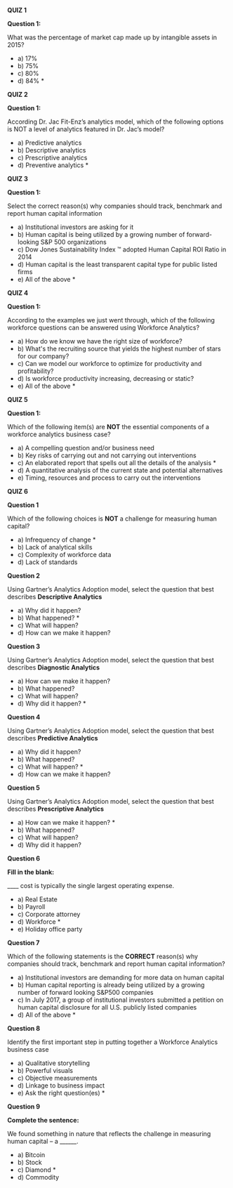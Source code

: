 **QUIZ 1**

**Question 1:**

What was the percentage of market cap made up by intangible assets in 2015?
  + a) 17%
  + b) 75%
  + c) 80%
  + d) 84% *


**QUIZ 2**

**Question 1:**

According Dr. Jac Fit-Enz’s analytics model, which of the following options is NOT a level of analytics featured in Dr. Jac’s model?
  + a) Predictive analytics
  + b) Descriptive analytics
  + c) Prescriptive analytics
  + d) Preventive analytics *


**QUIZ 3**

**Question 1:**

Select the correct reason(s) why companies should track, benchmark and report human capital information
  + a) Institutional investors are asking for it
  + b) Human capital is being utilized by a growing number of forward-looking S&P 500 organizations
  + c) Dow Jones Sustainability Index :tm: adopted Human Capital ROI Ratio in 2014
  + d) Human capital is the least transparent capital type for public listed firms
  + e) All of the above *


**QUIZ 4**

**Question 1:**

According to the examples we just went through, which of the following workforce questions can be answered using Workforce Analytics?
  + a) How do we know we have the right size of workforce?
  + b) What's the recruiting source that yields the highest number of stars for our company?
  + c) Can we model our workforce to optimize for productivity and profitability?
  + d) Is workforce productivity increasing, decreasing or static?
  + e) All of the above *


**QUIZ 5**

**Question 1:**

Which of the following item(s) are **NOT** the essential components of a workforce analytics business case?
  + a) A compelling question and/or business need
  + b) Key risks of carrying out and not carrying out interventions
  + c) An elaborated report that spells out all the details of the analysis *
  + d) A quantitative analysis of the current state and potential alternatives
  + e) Timing, resources and process to carry out the interventions


**QUIZ 6**

**Question 1**

Which of the following choices is **NOT** a challenge for measuring human capital?
  + a) Infrequency of change *
  + b) Lack of analytical skills
  + c) Complexity of workforce data
  + d) Lack of standards

**Question 2**

Using Gartner’s Analytics Adoption model, select the question that best describes **Descriptive Analytics** 
  + a) Why did it happen?
  + b) What happened? *
  + c) What will happen?
  + d) How can we make it happen?

**Question 3**

Using Gartner’s Analytics Adoption model, select the question that best describes **Diagnostic Analytics**
  + a) How can we make it happen?
  + b) What happened?
  + c) What will happen?
  + d) Why did it happen? *

**Question 4**

Using Gartner’s Analytics Adoption model, select the question that best describes **Predictive Analytics**
  + a) Why did it happen?
  + b) What happened?
  + c) What will happen? *
  + d) How can we make it happen?

**Question 5**

Using Gartner’s Analytics Adoption model, select the question that best describes **Prescriptive Analytics**
  + a) How can we make it happen? *
  + b) What happened?
  + c) What will happen?
  + d) Why did it happen?

**Question 6**

**Fill in the blank:**

____ cost is typically the single largest operating expense.
  + a) Real Estate
  + b) Payroll
  + c) Corporate attorney
  + d) Workforce *
  + e) Holiday office party

**Question 7**

Which of the following statements is the **CORRECT** reason(s) why companies should track, benchmark and report human capital information?
  + a) Institutional investors are demanding for more data on human capital
  + b) Human capital reporting is already being utilized by a growing number of forward looking S&P500 companies
  + c) In July 2017, a group of institutional investors submitted a petition on human capital disclosure for all U.S. publicly listed companies
  + d) All of the above *

**Question 8**

Identify the first important step in putting together a Workforce Analytics business case
  + a) Qualitative storytelling
  + b) Powerful visuals
  + c) Objective measurements
  + d) Linkage to business impact
  + e) Ask the right question(es) *

**Question 9**

**Complete the sentence:**

We found something in nature that reflects the challenge in measuring human capital – a ______.
  + a) Bitcoin
  + b) Stock
  + c) Diamond *
  + d) Commodity
